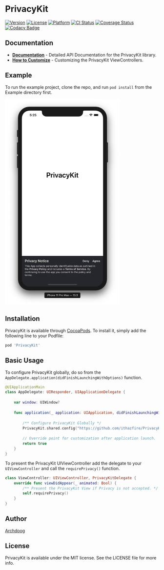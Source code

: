 # PrivacyKit

[![Version](https://img.shields.io/cocoapods/v/PrivacyKit.svg?style=flat)](https://cocoapods.org/pods/PrivacyKit)
[![License](https://img.shields.io/cocoapods/l/PrivacyKit.svg?style=flat)](https://cocoapods.org/pods/PrivacyKit)
[![Platform](https://img.shields.io/cocoapods/p/PrivacyKit.svg?style=flat)](https://cocoapods.org/pods/PrivacyKit)
[![CI Status](https://travis-ci.org/ithazfire/PrivacyKit.svg?branch=master)](https://travis-ci.org/ithazfire/PrivacyKit/settings)
[![Coverage Status](https://coveralls.io/repos/github/ithazfire/PrivacyKit/badge.svg?branch=master)](https://coveralls.io/github/ithazfire/PrivacyKit?branch=master)
[![Codacy Badge](https://api.codacy.com/project/badge/Grade/ec0c6633ce234ec09cab393f2828958f)](https://app.codacy.com/gh/ithazfire/PrivacyKit?utm_source=github.com&utm_medium=referral&utm_content=ithazfire/PrivacyKit&utm_campaign=Badge_Grade_Dashboard)

## Documentation

* **[Documentation](https://ithazfire.github.io/PrivacyKit)** - Detailed API Documentation for the PrivacyKit library.
* **[How to Customize](https://ithazfire.github.io/PrivacyKit/customizing.html)** - Customizing the PrivacyKit ViewControllers.

## Example

To run the example project, clone the repo, and run `pod install` from the Example directory first.

<img src="Guides/img/PrivacyKit-Basic.jpg" alt="Basic Example Screenshot" width="376px"/>

## Installation

PrivacyKit is available through [CocoaPods](https://cocoapods.org). To install
it, simply add the following line to your Podfile:

```ruby
pod 'PrivacyKit'
```

## Basic Usage

To configure PrivacyKit globally, do so from the
`AppDelegate.application(didFinishLaunchingWithOptions)` function.

```swift
@UIApplicationMain
class AppDelegate: UIResponder, UIApplicationDelegate {

    var window: UIWindow?

    func application(_ application: UIApplication, didFinishLaunchingWithOptions launchOptions: [UIApplicationLaunchOptionsKey: Any]?) -> Bool {

        /** Configure PrivacyKit Globally */
        PrivacyKit.shared.config("https://github.com/ithazfire/PrivacyKit")

        // Override point for customization after application launch.
        return true
    }
}
```

To present the PrivacyKit UIViewController add the delegate to your `UIViewController`
and call the `requirePrivacy()` function.

```swift
class ViewController: UIViewController, PrivacyKitDelegate {
    override func viewDidAppear(_ animated: Bool) {
        /** Present the PrivacyKit View if Privacy is not accepted. */
        self.requirePrivacy()
    }
}
```

## Author

[Archdoog](https://github.com/Archdoog)

## License

PrivacyKit is available under the MIT license. See the LICENSE file for more info.
